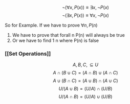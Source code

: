 $$ \neg(\forall x, P(x))\equiv \exists x, \neg P(x) $$
$$ \neg(\exists x, P(x)) \equiv \forall x, \neg P(x) $$

So for Example.
If we have to prove $\forall n, P(n)$
1. We have to prove that forall n P(n) will always be true
2. Or we have to find 1 n where P(n) is false

### [[Set Operations]]
$$ A, B, C, \subseteq U $$
$$ A\cap(B\cup C) = (A\cap B)\cup (A\cap C) $$
$$ A\cup (B\cap C) = (A\cup B)\cap(A\cup C) $$
$$ U/(A\cup B) = (U/A)\cap(U/B) $$
$$ U/(A\cap B) = (U/A)\cup (U/B) $$
